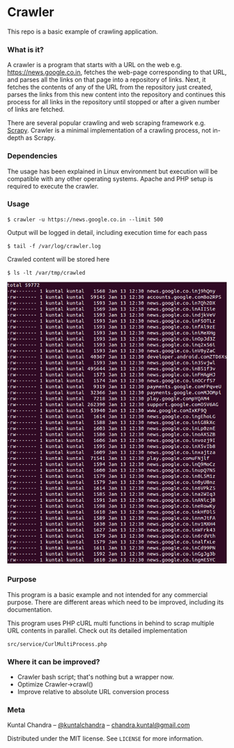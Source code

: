 Crawler
=========
This repo is a basic example of crawling application.

### What is it?
A crawler is a program that starts with a URL on the web e.g. https://news.google.co.in, fetches the web-page corresponding to that URL, and parses all the links on that page into a repository of links. Next, it fetches the contents of any of the URL from the repository just created, parses the links from this new content into the repository and continues this process for all links in the repository until stopped or after a given number of links are fetched.

There are several popular crawling and web scraping framework e.g. [Scrapy](https://github.com/scrapy/scrapy). Crawler is a minimal implementation of a crawling process, not in-depth as Scrapy.

### Dependencies
The usage has been explained in Linux environment but execution will be compatible with any other operating systems. Apache and PHP setup is required to execute the crawler.

### Usage
```shell
$ crawler -u https://news.google.co.in --limit 500
```

Output will be logged in detail, including execution time for each pass
```shell
$ tail -f /var/log/crawler.log
```

Crawled content will be stored here
```shell
$ ls -lt /var/tmp/crawled
```
![Crawled data](src/img/Selection_001.png?raw=true "Crawled data")

### Purpose
This program is a basic example and not intended for any commercial purpose. There are different areas which need to be improved, including its documentation.

This program uses PHP cURL multi functions in behind to scrap multiple URL contents in parallel. Check out its detailed implementation
```
src/service/CurlMultiProcess.php
```

### Where it can be improved?
- Crawler bash script; that's nothing but a wrapper now.
- Optimize Crawler->crawl()
- Improve relative to absolute URL conversion process

### Meta
Kuntal Chandra – [@kuntalchandra](https://twitter.com/kuntalchandra) – chandra.kuntal@gmail.com

Distributed under the MIT license. See ``LICENSE`` for more information.
